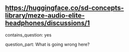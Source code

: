 ## https://huggingface.co/sd-concepts-library/meze-audio-elite-headphones/discussions/1

contains_question: yes

question_part: What is going wrong here?